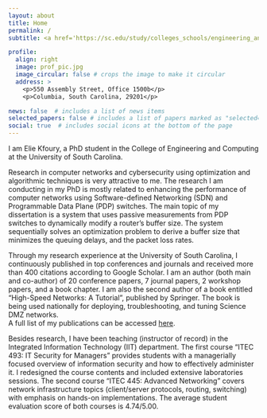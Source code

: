 ```yaml
---
layout: about
title: Home
permalink: /
subtitle: <a href='https://sc.edu/study/colleges_schools/engineering_and_computing/departments/integrated_information_technology/'>PhD Student, Integrated Information Technology Department, University of South Carolina</a>.

profile:
  align: right
  image: prof_pic.jpg
  image_circular: false # crops the image to make it circular
  address: >
    <p>550 Assembly Street, Office 1500b</p>
    <p>Columbia, South Carolina, 29201</p>

news: false  # includes a list of news items
selected_papers: false # includes a list of papers marked as "selected={true}"
social: true  # includes social icons at the bottom of the page
---
```


I am Elie Kfoury, a PhD student in the College of Engineering and Computing at the University of South Carolina.

Research in computer networks and cybersecurity using optimization and algorithmic techniques is very attractive to me. The research I am conducting in my PhD is mostly related to enhancing the performance of computer networks using Software-defined Networking (SDN) and Programmable Data Plane (PDP) switches. The main topic of my dissertation is a system that uses passive measurements from PDP switches to dynamically modify a router’s buffer size. The system sequentially solves an optimization problem to derive a buffer size that minimizes the queuing delays, and the packet loss rates. 

Through my research experience at the University of South Carolina, I continuously published in top conferences and journals and received more than 400 citations according to Google Scholar. I am an author (both main and co-author) of 20 conference papers, 7 journal papers, 2 workshop papers, and a book chapter. I am also the second author of a book entitled “High-Speed Networks: A Tutorial”, published by Springer. The book is being used nationally for deploying, troubleshooting, and tuning Science DMZ networks. <br>A full list of my publications can be accessed [here](/al-folio/publications/).


Besides research, I have been teaching (instructor of record) in the Integrated Information Technology (IIT) department. The first course “ITEC 493: IT Security for Managers” provides students with a managerially focused overview of information security and how to effectively administer it. I redesigned the course contents and included extensive laboratories sessions. The second course “ITEC 445: Advanced Networking” covers network infrastructure topics (client/server protocols, routing, switching) with emphasis on hands-on implementations. The average student evaluation score of both courses is 4.74/5.00.

